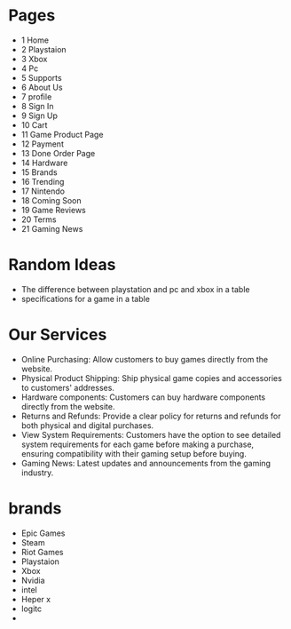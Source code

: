 # Pages
- 1 Home
- 2 Playstaion
- 3 Xbox
- 4 Pc
- 5 Supports
- 6 About Us
- 7 profile
- 8 Sign In
- 9 Sign Up
- 10 Cart
- 11 Game Product Page
- 12 Payment
- 13 Done Order Page
- 14 Hardware
- 15 Brands
- 16 Trending
- 17 Nintendo
- 18 Coming Soon
- 19 Game Reviews
- 20 Terms
- 21 Gaming News

# Random Ideas
- The difference between playstation and pc and xbox in a table
- specifications for a game in a table


# Our Services
- Online Purchasing: Allow customers to buy games directly from the website.
- Physical Product Shipping: Ship physical game copies and accessories to customers' addresses.
- Hardware components: Customers can buy hardware components directly from the website.
- Returns and Refunds: Provide a clear policy for returns and refunds for both physical and digital purchases.
- View System Requirements: Customers have the option to see detailed system requirements for each game before making a purchase, ensuring compatibility with their gaming setup before buying.
- Gaming News: Latest updates and announcements from the gaming industry.
# brands
- Epic Games
- Steam
- Riot Games
- Playstaion
- Xbox
- Nvidia
- intel
- Heper x
- logitc
- 